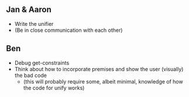 Jan & Aaron
-----------
* Write the unifier
* (Be in close communication with each other)

Ben
---
* Debug get-constraints
* Think about how to incorporate premises and show the user (visually) the bad code
  + (this will probably require some, albeit minimal, knowledge of how the code for unify works)

